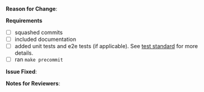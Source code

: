 <!-- Thank you for helping AAD Pod Identity with a pull request! Please make sure you read the [contributing guidelines](../CONTRIBUTING.md). -->

**Reason for Change**:
<!-- What does this PR improve or fix in AAD Pod Identity? Why is it needed? -->


**Requirements**

- [ ] squashed commits
- [ ] included documentation
- [ ] added unit tests and e2e tests (if applicable). See [test standard](../CONTRIBUTING.md#test-standard) for more details.
- [ ] ran `make precommit`

**Issue Fixed**:
<!-- If this PR fixes GitHub issue 1234, add "Fixes #1234" to the next line. -->

**Notes for Reviewers**:
